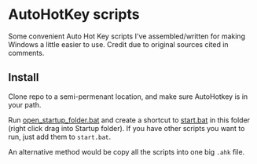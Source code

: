 # AutoHotKey scripts

Some convenient Auto Hot Key scripts I've assembled/written for making Windows a little easier to use.
Credit due to original sources cited in comments.


## Install
Clone repo to a semi-permenant location, and make sure AutoHotkey is in your path.

Run [open_startup_folder.bat](https://github.com/gaulinmp/AutoHotKey/blob/master/open_startup_folder.bat) 
  and create a shortcut to [start.bat](https://github.com/gaulinmp/AutoHotKey/blob/master/start.bat)
  in this folder (right click drag into Startup folder).
If you have other scripts you want to run, just add them to `start.bat`.

An alternative method would be copy all the scripts into one big `.ahk` file.
